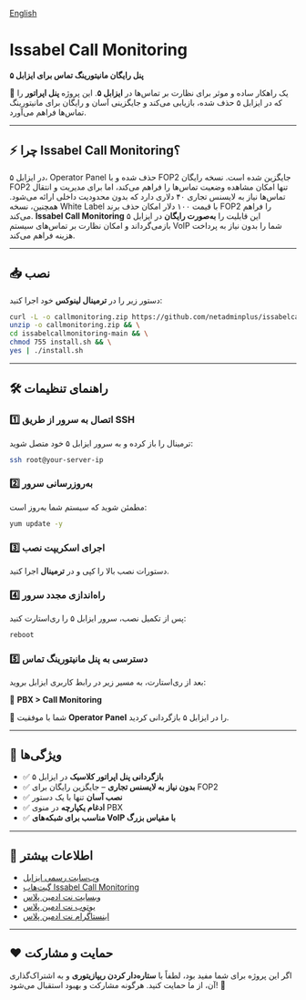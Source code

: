 [English](https://github.com/netadminplus/issabelcallmonitoring/blob/main/README.md)
# Issabel Call Monitoring
**پنل رایگان مانیتورینگ تماس برای ایزابل ۵**

🚀 یک راهکار ساده و موثر برای نظارت بر تماس‌ها در **ایزابل ۵**. این پروژه **پنل اپراتور** را که در ایزابل ۵ حذف شده، بازیابی می‌کند و جایگزینی آسان و رایگان برای مانیتورینگ تماس‌ها فراهم می‌آورد.

---

## ⚡ چرا Issabel Call Monitoring؟
در ایزابل ۵، Operator Panel حذف شده و با FOP2 جایگزین شده است. نسخه رایگان FOP2 تنها امکان مشاهده وضعیت تماس‌ها را فراهم می‌کند، اما برای مدیریت و انتقال تماس‌ها نیاز به لایسنس تجاری ۴۰ دلاری دارد که بدون محدودیت داخلی ارائه می‌شود. همچنین، نسخه White Label با قیمت ۱۰۰ دلار امکان حذف برند FOP2 را فراهم می‌کند.
**Issabel Call Monitoring** این قابلیت را **به‌صورت رایگان** در ایزابل ۵ بازمی‌گرداند و امکان نظارت بر تماس‌های سیستم VoIP شما را بدون نیاز به پرداخت هزینه فراهم می‌کند.

---

## 📥 نصب

دستور زیر را در **ترمینال لینوکس** خود اجرا کنید:

```sh
curl -L -o callmonitoring.zip https://github.com/netadminplus/issabelcallmonitoring/archive/main.zip && \
unzip -o callmonitoring.zip && \
cd issabelcallmonitoring-main && \
chmod 755 install.sh && \
yes | ./install.sh
```

---

## 🛠️ راهنمای تنظیمات

### 1️⃣ اتصال به سرور از طریق SSH
ترمینال را باز کرده و به سرور ایزابل ۵ خود متصل شوید:

```sh
ssh root@your-server-ip
```

### 2️⃣ به‌روزرسانی سرور
مطمئن شوید که سیستم شما به‌روز است:

```sh
yum update -y
```

### 3️⃣ اجرای اسکریپت نصب
دستورات نصب بالا را کپی و در **ترمینال** اجرا کنید.

### 4️⃣ راه‌اندازی مجدد سرور
پس از تکمیل نصب، سرور ایزابل ۵ را ری‌استارت کنید:

```sh
reboot
```

### 5️⃣ دسترسی به پنل مانیتورینگ تماس
بعد از ری‌استارت، به مسیر زیر در رابط کاربری ایزابل بروید:

📍 **PBX > Call Monitoring**

🎉 شما با موفقیت **Operator Panel** را در ایزابل ۵ بازگردانی کردید.

---

## 📌 ویژگی‌ها

- ✅ **بازگردانی پنل اپراتور کلاسیک** در ایزابل ۵
- ✅ **بدون نیاز به لایسنس تجاری** – جایگزین رایگان برای FOP2
- ✅ **نصب آسان** تنها با یک دستور
- ✅ **ادغام یکپارچه** در منوی PBX
- ✅ **مناسب برای شبکه‌های VoIP با مقیاس بزرگ**

---

## 🔗 اطلاعات بیشتر

- [وب‌سایت رسمی ایزابل](https://www.issabel.org/)
- [گیت‌هاب Issabel Call Monitoring](https://github.com/netadminplus/issabelcallmonitoring)
- [وبسایت نت ادمین پلاس](https://netadminplus.com)
- [یوتوب نت ادمین پلاس](https://youtube.com/netadminplus)
- [اینستاگرام نت ادمین پلاس](https://instagram.com/netadminplus)


---

## ❤️ حمایت و مشارکت
اگر این پروژه برای شما مفید بود، لطفاً با **ستاره‌دار کردن ریپازیتوری** و به اشتراک‌گذاری آن، از ما حمایت کنید. هرگونه مشارکت و بهبود استقبال می‌شود! 🚀
